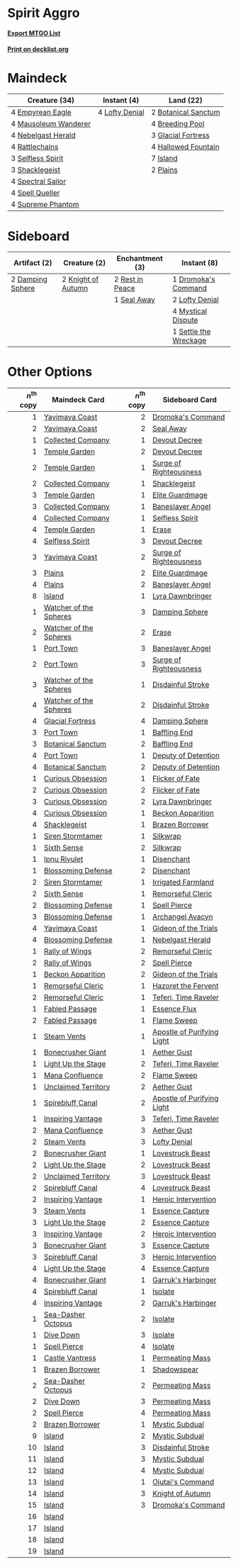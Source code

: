 # Spirit Aggro

#### [Export MTGO List](../collection/Spirit%20Aggro/Spirit%20Aggro.txt)
#### [Print on decklist.org](http://decklist.org/?deckmain=2%09Botanical%20Sanctum%0A4%09Breeding%20Pool%0A4%09Empyrean%20Eagle%0A3%09Glacial%20Fortress%0A4%09Hallowed%20Fountain%0A7%09Island%0A4%09Lofty%20Denial%0A4%09Mausoleum%20Wanderer%0A4%09Nebelgast%20Herald%0A2%09Plains%0A4%09Rattlechains%0A3%09Selfless%20Spirit%0A3%09Shacklegeist%0A4%09Spectral%20Sailor%0A4%09Spell%20Queller%0A4%09Supreme%20Phantom&deckside=2%09Damping%20Sphere%0A1%09Dromoka's%20Command%0A2%09Knight%20of%20Autumn%0A2%09Lofty%20Denial%0A4%09Mystical%20Dispute%0A2%09Rest%20in%20Peace%0A1%09Seal%20Away%0A1%09Settle%20the%20Wreckage)
# Maindeck

|                                         Creature (34)                                         |                                       Instant (4)                                       |                                          Land (22)                                           |
|-----------------------------------------------------------------------------------------------|-----------------------------------------------------------------------------------------|----------------------------------------------------------------------------------------------|
|4 [Empyrean Eagle](http://gatherer.wizards.com/Pages/Card/Details.aspx?multiverseid=466962)    |4 [Lofty Denial](http://gatherer.wizards.com/Pages/Card/Details.aspx?multiverseid=485379)|2 [Botanical Sanctum](http://gatherer.wizards.com/Pages/Card/Details.aspx?multiverseid=417817)|
|4 [Mausoleum Wanderer](http://gatherer.wizards.com/Pages/Card/Details.aspx?multiverseid=414364)|                                                                                         |4 [Breeding Pool](http://gatherer.wizards.com/Pages/Card/Details.aspx?multiverseid=97088)     |
|4 [Nebelgast Herald](http://gatherer.wizards.com/Pages/Card/Details.aspx?multiverseid=414366)  |                                                                                         |3 [Glacial Fortress](http://gatherer.wizards.com/Pages/Card/Details.aspx?multiverseid=190562) |
|4 [Rattlechains](http://gatherer.wizards.com/Pages/Card/Details.aspx?multiverseid=409824)      |                                                                                         |4 [Hallowed Fountain](http://gatherer.wizards.com/Pages/Card/Details.aspx?multiverseid=97071) |
|3 [Selfless Spirit](http://gatherer.wizards.com/Pages/Card/Details.aspx?multiverseid=414332)   |                                                                                         |7 [Island](http://gatherer.wizards.com/Pages/Card/Details.aspx?multiverseid=439857)           |
|3 [Shacklegeist](http://gatherer.wizards.com/Pages/Card/Details.aspx?multiverseid=488252)      |                                                                                         |2 [Plains](http://gatherer.wizards.com/Pages/Card/Details.aspx?multiverseid=439856)           |
|4 [Spectral Sailor](http://gatherer.wizards.com/Pages/Card/Details.aspx?multiverseid=466830)   |                                                                                         |                                                                                              |
|4 [Spell Queller](http://gatherer.wizards.com/Pages/Card/Details.aspx?multiverseid=414494)     |                                                                                         |                                                                                              |
|4 [Supreme Phantom](http://gatherer.wizards.com/Pages/Card/Details.aspx?multiverseid=447212)   |                                                                                         |                                                                                              |


# Sideboard

|                                       Artifact (2)                                        |                                        Creature (2)                                         |                                     Enchantment (3)                                      |                                          Instant (8)                                           |
|-------------------------------------------------------------------------------------------|---------------------------------------------------------------------------------------------|------------------------------------------------------------------------------------------|------------------------------------------------------------------------------------------------|
|2 [Damping Sphere](http://gatherer.wizards.com/Pages/Card/Details.aspx?multiverseid=443101)|2 [Knight of Autumn](http://gatherer.wizards.com/Pages/Card/Details.aspx?multiverseid=452933)|2 [Rest in Peace](http://gatherer.wizards.com/Pages/Card/Details.aspx?multiverseid=442021)|1 [Dromoka's Command](http://gatherer.wizards.com/Pages/Card/Details.aspx?multiverseid=394558)  |
|                                                                                           |                                                                                             |1 [Seal Away](http://gatherer.wizards.com/Pages/Card/Details.aspx?multiverseid=442919)    |2 [Lofty Denial](http://gatherer.wizards.com/Pages/Card/Details.aspx?multiverseid=485379)       |
|                                                                                           |                                                                                             |                                                                                          |4 [Mystical Dispute](http://gatherer.wizards.com/Pages/Card/Details.aspx?multiverseid=473020)   |
|                                                                                           |                                                                                             |                                                                                          |1 [Settle the Wreckage](http://gatherer.wizards.com/Pages/Card/Details.aspx?multiverseid=435186)|


# Other Options

|*n*<sup>th</sup> copy|                                          Maindeck Card                                          |*n*<sup>th</sup> copy|                                           Sideboard Card                                            |
|--------------------:|-------------------------------------------------------------------------------------------------|--------------------:|-----------------------------------------------------------------------------------------------------|
|                    1|[Yavimaya Coast](http://gatherer.wizards.com/Pages/Card/Details.aspx?multiverseid=129810)        |                    2|[Dromoka's Command](http://gatherer.wizards.com/Pages/Card/Details.aspx?multiverseid=394558)         |
|                    2|[Yavimaya Coast](http://gatherer.wizards.com/Pages/Card/Details.aspx?multiverseid=129810)        |                    2|[Seal Away](http://gatherer.wizards.com/Pages/Card/Details.aspx?multiverseid=442919)                 |
|                    1|[Collected Company](http://gatherer.wizards.com/Pages/Card/Details.aspx?multiverseid=394519)     |                    1|[Devout Decree](http://gatherer.wizards.com/Pages/Card/Details.aspx?multiverseid=466767)             |
|                    1|[Temple Garden](http://gatherer.wizards.com/Pages/Card/Details.aspx?multiverseid=405112)         |                    2|[Devout Decree](http://gatherer.wizards.com/Pages/Card/Details.aspx?multiverseid=466767)             |
|                    2|[Temple Garden](http://gatherer.wizards.com/Pages/Card/Details.aspx?multiverseid=405112)         |                    1|[Surge of Righteousness](http://gatherer.wizards.com/Pages/Card/Details.aspx?multiverseid=394720)    |
|                    2|[Collected Company](http://gatherer.wizards.com/Pages/Card/Details.aspx?multiverseid=394519)     |                    1|[Shacklegeist](http://gatherer.wizards.com/Pages/Card/Details.aspx?multiverseid=488252)              |
|                    3|[Temple Garden](http://gatherer.wizards.com/Pages/Card/Details.aspx?multiverseid=405112)         |                    1|[Elite Guardmage](http://gatherer.wizards.com/Pages/Card/Details.aspx?multiverseid=461122)           |
|                    3|[Collected Company](http://gatherer.wizards.com/Pages/Card/Details.aspx?multiverseid=394519)     |                    1|[Baneslayer Angel](http://gatherer.wizards.com/Pages/Card/Details.aspx?multiverseid=191065)          |
|                    4|[Collected Company](http://gatherer.wizards.com/Pages/Card/Details.aspx?multiverseid=394519)     |                    1|[Selfless Spirit](http://gatherer.wizards.com/Pages/Card/Details.aspx?multiverseid=414332)           |
|                    4|[Temple Garden](http://gatherer.wizards.com/Pages/Card/Details.aspx?multiverseid=405112)         |                    1|[Erase](http://gatherer.wizards.com/Pages/Card/Details.aspx?multiverseid=386533)                     |
|                    4|[Selfless Spirit](http://gatherer.wizards.com/Pages/Card/Details.aspx?multiverseid=414332)       |                    3|[Devout Decree](http://gatherer.wizards.com/Pages/Card/Details.aspx?multiverseid=466767)             |
|                    3|[Yavimaya Coast](http://gatherer.wizards.com/Pages/Card/Details.aspx?multiverseid=129810)        |                    2|[Surge of Righteousness](http://gatherer.wizards.com/Pages/Card/Details.aspx?multiverseid=394720)    |
|                    3|[Plains](http://gatherer.wizards.com/Pages/Card/Details.aspx?multiverseid=439856)                |                    2|[Elite Guardmage](http://gatherer.wizards.com/Pages/Card/Details.aspx?multiverseid=461122)           |
|                    4|[Plains](http://gatherer.wizards.com/Pages/Card/Details.aspx?multiverseid=439856)                |                    2|[Baneslayer Angel](http://gatherer.wizards.com/Pages/Card/Details.aspx?multiverseid=191065)          |
|                    8|[Island](http://gatherer.wizards.com/Pages/Card/Details.aspx?multiverseid=439857)                |                    1|[Lyra Dawnbringer](http://gatherer.wizards.com/Pages/Card/Details.aspx?multiverseid=442914)          |
|                    1|[Watcher of the Spheres](http://gatherer.wizards.com/Pages/Card/Details.aspx?multiverseid=485550)|                    3|[Damping Sphere](http://gatherer.wizards.com/Pages/Card/Details.aspx?multiverseid=443101)            |
|                    2|[Watcher of the Spheres](http://gatherer.wizards.com/Pages/Card/Details.aspx?multiverseid=485550)|                    2|[Erase](http://gatherer.wizards.com/Pages/Card/Details.aspx?multiverseid=386533)                     |
|                    1|[Port Town](http://gatherer.wizards.com/Pages/Card/Details.aspx?multiverseid=410046)             |                    3|[Baneslayer Angel](http://gatherer.wizards.com/Pages/Card/Details.aspx?multiverseid=191065)          |
|                    2|[Port Town](http://gatherer.wizards.com/Pages/Card/Details.aspx?multiverseid=410046)             |                    3|[Surge of Righteousness](http://gatherer.wizards.com/Pages/Card/Details.aspx?multiverseid=394720)    |
|                    3|[Watcher of the Spheres](http://gatherer.wizards.com/Pages/Card/Details.aspx?multiverseid=485550)|                    1|[Disdainful Stroke](http://gatherer.wizards.com/Pages/Card/Details.aspx?multiverseid=420705)         |
|                    4|[Watcher of the Spheres](http://gatherer.wizards.com/Pages/Card/Details.aspx?multiverseid=485550)|                    2|[Disdainful Stroke](http://gatherer.wizards.com/Pages/Card/Details.aspx?multiverseid=420705)         |
|                    4|[Glacial Fortress](http://gatherer.wizards.com/Pages/Card/Details.aspx?multiverseid=190562)      |                    4|[Damping Sphere](http://gatherer.wizards.com/Pages/Card/Details.aspx?multiverseid=443101)            |
|                    3|[Port Town](http://gatherer.wizards.com/Pages/Card/Details.aspx?multiverseid=410046)             |                    1|[Baffling End](http://gatherer.wizards.com/Pages/Card/Details.aspx?multiverseid=439658)              |
|                    3|[Botanical Sanctum](http://gatherer.wizards.com/Pages/Card/Details.aspx?multiverseid=417817)     |                    2|[Baffling End](http://gatherer.wizards.com/Pages/Card/Details.aspx?multiverseid=439658)              |
|                    4|[Port Town](http://gatherer.wizards.com/Pages/Card/Details.aspx?multiverseid=410046)             |                    1|[Deputy of Detention](http://gatherer.wizards.com/Pages/Card/Details.aspx?multiverseid=457309)       |
|                    4|[Botanical Sanctum](http://gatherer.wizards.com/Pages/Card/Details.aspx?multiverseid=417817)     |                    2|[Deputy of Detention](http://gatherer.wizards.com/Pages/Card/Details.aspx?multiverseid=457309)       |
|                    1|[Curious Obsession](http://gatherer.wizards.com/Pages/Card/Details.aspx?multiverseid=439692)     |                    1|[Flicker of Fate](http://gatherer.wizards.com/Pages/Card/Details.aspx?multiverseid=476267)           |
|                    2|[Curious Obsession](http://gatherer.wizards.com/Pages/Card/Details.aspx?multiverseid=439692)     |                    2|[Flicker of Fate](http://gatherer.wizards.com/Pages/Card/Details.aspx?multiverseid=476267)           |
|                    3|[Curious Obsession](http://gatherer.wizards.com/Pages/Card/Details.aspx?multiverseid=439692)     |                    2|[Lyra Dawnbringer](http://gatherer.wizards.com/Pages/Card/Details.aspx?multiverseid=442914)          |
|                    4|[Curious Obsession](http://gatherer.wizards.com/Pages/Card/Details.aspx?multiverseid=439692)     |                    1|[Beckon Apparition](http://gatherer.wizards.com/Pages/Card/Details.aspx?multiverseid=157415)         |
|                    4|[Shacklegeist](http://gatherer.wizards.com/Pages/Card/Details.aspx?multiverseid=488252)          |                    1|[Brazen Borrower](http://gatherer.wizards.com/Pages/Card/Details.aspx?multiverseid=473001)           |
|                    1|[Siren Stormtamer](http://gatherer.wizards.com/Pages/Card/Details.aspx?multiverseid=435232)      |                    1|[Silkwrap](http://gatherer.wizards.com/Pages/Card/Details.aspx?multiverseid=394699)                  |
|                    1|[Sixth Sense](http://gatherer.wizards.com/Pages/Card/Details.aspx?multiverseid=426889)           |                    2|[Silkwrap](http://gatherer.wizards.com/Pages/Card/Details.aspx?multiverseid=394699)                  |
|                    1|[Ipnu Rivulet](http://gatherer.wizards.com/Pages/Card/Details.aspx?multiverseid=430869)          |                    1|[Disenchant](http://gatherer.wizards.com/Pages/Card/Details.aspx?multiverseid=847)                   |
|                    1|[Blossoming Defense](http://gatherer.wizards.com/Pages/Card/Details.aspx?multiverseid=417719)    |                    2|[Disenchant](http://gatherer.wizards.com/Pages/Card/Details.aspx?multiverseid=847)                   |
|                    2|[Siren Stormtamer](http://gatherer.wizards.com/Pages/Card/Details.aspx?multiverseid=435232)      |                    1|[Irrigated Farmland](http://gatherer.wizards.com/Pages/Card/Details.aspx?multiverseid=426947)        |
|                    2|[Sixth Sense](http://gatherer.wizards.com/Pages/Card/Details.aspx?multiverseid=426889)           |                    1|[Remorseful Cleric](http://gatherer.wizards.com/Pages/Card/Details.aspx?multiverseid=447169)         |
|                    2|[Blossoming Defense](http://gatherer.wizards.com/Pages/Card/Details.aspx?multiverseid=417719)    |                    1|[Spell Pierce](http://gatherer.wizards.com/Pages/Card/Details.aspx?multiverseid=425876)              |
|                    3|[Blossoming Defense](http://gatherer.wizards.com/Pages/Card/Details.aspx?multiverseid=417719)    |                    1|[Archangel Avacyn](http://gatherer.wizards.com/Pages/Card/Details.aspx?multiverseid=409741)          |
|                    4|[Yavimaya Coast](http://gatherer.wizards.com/Pages/Card/Details.aspx?multiverseid=129810)        |                    1|[Gideon of the Trials](http://gatherer.wizards.com/Pages/Card/Details.aspx?multiverseid=426716)      |
|                    4|[Blossoming Defense](http://gatherer.wizards.com/Pages/Card/Details.aspx?multiverseid=417719)    |                    1|[Nebelgast Herald](http://gatherer.wizards.com/Pages/Card/Details.aspx?multiverseid=414366)          |
|                    1|[Rally of Wings](http://gatherer.wizards.com/Pages/Card/Details.aspx?multiverseid=460954)        |                    2|[Remorseful Cleric](http://gatherer.wizards.com/Pages/Card/Details.aspx?multiverseid=447169)         |
|                    2|[Rally of Wings](http://gatherer.wizards.com/Pages/Card/Details.aspx?multiverseid=460954)        |                    2|[Spell Pierce](http://gatherer.wizards.com/Pages/Card/Details.aspx?multiverseid=425876)              |
|                    1|[Beckon Apparition](http://gatherer.wizards.com/Pages/Card/Details.aspx?multiverseid=157415)     |                    2|[Gideon of the Trials](http://gatherer.wizards.com/Pages/Card/Details.aspx?multiverseid=426716)      |
|                    1|[Remorseful Cleric](http://gatherer.wizards.com/Pages/Card/Details.aspx?multiverseid=447169)     |                    1|[Hazoret the Fervent](http://gatherer.wizards.com/Pages/Card/Details.aspx?multiverseid=426838)       |
|                    2|[Remorseful Cleric](http://gatherer.wizards.com/Pages/Card/Details.aspx?multiverseid=447169)     |                    1|[Teferi, Time Raveler](http://gatherer.wizards.com/Pages/Card/Details.aspx?multiverseid=461148)      |
|                    1|[Fabled Passage](http://gatherer.wizards.com/Pages/Card/Details.aspx?multiverseid=473206)        |                    1|[Essence Flux](http://gatherer.wizards.com/Pages/Card/Details.aspx?multiverseid=409804)              |
|                    2|[Fabled Passage](http://gatherer.wizards.com/Pages/Card/Details.aspx?multiverseid=473206)        |                    1|[Flame Sweep](http://gatherer.wizards.com/Pages/Card/Details.aspx?multiverseid=466893)               |
|                    1|[Steam Vents](http://gatherer.wizards.com/Pages/Card/Details.aspx?multiverseid=405109)           |                    1|[Apostle of Purifying Light](http://gatherer.wizards.com/Pages/Card/Details.aspx?multiverseid=466760)|
|                    1|[Bonecrusher Giant](http://gatherer.wizards.com/Pages/Card/Details.aspx?multiverseid=473077)     |                    1|[Aether Gust](http://gatherer.wizards.com/Pages/Card/Details.aspx?multiverseid=466796)               |
|                    1|[Light Up the Stage](http://gatherer.wizards.com/Pages/Card/Details.aspx?multiverseid=457251)    |                    2|[Teferi, Time Raveler](http://gatherer.wizards.com/Pages/Card/Details.aspx?multiverseid=461148)      |
|                    1|[Mana Confluence](http://gatherer.wizards.com/Pages/Card/Details.aspx?multiverseid=409573)       |                    2|[Flame Sweep](http://gatherer.wizards.com/Pages/Card/Details.aspx?multiverseid=466893)               |
|                    1|[Unclaimed Territory](http://gatherer.wizards.com/Pages/Card/Details.aspx?multiverseid=435419)   |                    2|[Aether Gust](http://gatherer.wizards.com/Pages/Card/Details.aspx?multiverseid=466796)               |
|                    1|[Spirebluff Canal](http://gatherer.wizards.com/Pages/Card/Details.aspx?multiverseid=417822)      |                    2|[Apostle of Purifying Light](http://gatherer.wizards.com/Pages/Card/Details.aspx?multiverseid=466760)|
|                    1|[Inspiring Vantage](http://gatherer.wizards.com/Pages/Card/Details.aspx?multiverseid=417819)     |                    3|[Teferi, Time Raveler](http://gatherer.wizards.com/Pages/Card/Details.aspx?multiverseid=461148)      |
|                    2|[Mana Confluence](http://gatherer.wizards.com/Pages/Card/Details.aspx?multiverseid=409573)       |                    3|[Aether Gust](http://gatherer.wizards.com/Pages/Card/Details.aspx?multiverseid=466796)               |
|                    2|[Steam Vents](http://gatherer.wizards.com/Pages/Card/Details.aspx?multiverseid=405109)           |                    3|[Lofty Denial](http://gatherer.wizards.com/Pages/Card/Details.aspx?multiverseid=485379)              |
|                    2|[Bonecrusher Giant](http://gatherer.wizards.com/Pages/Card/Details.aspx?multiverseid=473077)     |                    1|[Lovestruck Beast](http://gatherer.wizards.com/Pages/Card/Details.aspx?multiverseid=473127)          |
|                    2|[Light Up the Stage](http://gatherer.wizards.com/Pages/Card/Details.aspx?multiverseid=457251)    |                    2|[Lovestruck Beast](http://gatherer.wizards.com/Pages/Card/Details.aspx?multiverseid=473127)          |
|                    2|[Unclaimed Territory](http://gatherer.wizards.com/Pages/Card/Details.aspx?multiverseid=435419)   |                    3|[Lovestruck Beast](http://gatherer.wizards.com/Pages/Card/Details.aspx?multiverseid=473127)          |
|                    2|[Spirebluff Canal](http://gatherer.wizards.com/Pages/Card/Details.aspx?multiverseid=417822)      |                    4|[Lovestruck Beast](http://gatherer.wizards.com/Pages/Card/Details.aspx?multiverseid=473127)          |
|                    2|[Inspiring Vantage](http://gatherer.wizards.com/Pages/Card/Details.aspx?multiverseid=417819)     |                    1|[Heroic Intervention](http://gatherer.wizards.com/Pages/Card/Details.aspx?multiverseid=423776)       |
|                    3|[Steam Vents](http://gatherer.wizards.com/Pages/Card/Details.aspx?multiverseid=405109)           |                    1|[Essence Capture](http://gatherer.wizards.com/Pages/Card/Details.aspx?multiverseid=457181)           |
|                    3|[Light Up the Stage](http://gatherer.wizards.com/Pages/Card/Details.aspx?multiverseid=457251)    |                    2|[Essence Capture](http://gatherer.wizards.com/Pages/Card/Details.aspx?multiverseid=457181)           |
|                    3|[Inspiring Vantage](http://gatherer.wizards.com/Pages/Card/Details.aspx?multiverseid=417819)     |                    2|[Heroic Intervention](http://gatherer.wizards.com/Pages/Card/Details.aspx?multiverseid=423776)       |
|                    3|[Bonecrusher Giant](http://gatherer.wizards.com/Pages/Card/Details.aspx?multiverseid=473077)     |                    3|[Essence Capture](http://gatherer.wizards.com/Pages/Card/Details.aspx?multiverseid=457181)           |
|                    3|[Spirebluff Canal](http://gatherer.wizards.com/Pages/Card/Details.aspx?multiverseid=417822)      |                    3|[Heroic Intervention](http://gatherer.wizards.com/Pages/Card/Details.aspx?multiverseid=423776)       |
|                    4|[Light Up the Stage](http://gatherer.wizards.com/Pages/Card/Details.aspx?multiverseid=457251)    |                    4|[Essence Capture](http://gatherer.wizards.com/Pages/Card/Details.aspx?multiverseid=457181)           |
|                    4|[Bonecrusher Giant](http://gatherer.wizards.com/Pages/Card/Details.aspx?multiverseid=473077)     |                    1|[Garruk's Harbinger](http://gatherer.wizards.com/Pages/Card/Details.aspx?multiverseid=485508)        |
|                    4|[Spirebluff Canal](http://gatherer.wizards.com/Pages/Card/Details.aspx?multiverseid=417822)      |                    1|[Isolate](http://gatherer.wizards.com/Pages/Card/Details.aspx?multiverseid=447153)                   |
|                    4|[Inspiring Vantage](http://gatherer.wizards.com/Pages/Card/Details.aspx?multiverseid=417819)     |                    2|[Garruk's Harbinger](http://gatherer.wizards.com/Pages/Card/Details.aspx?multiverseid=485508)        |
|                    1|[Sea-Dasher Octopus](http://gatherer.wizards.com/Pages/Card/Details.aspx?multiverseid=479586)    |                    2|[Isolate](http://gatherer.wizards.com/Pages/Card/Details.aspx?multiverseid=447153)                   |
|                    1|[Dive Down](http://gatherer.wizards.com/Pages/Card/Details.aspx?multiverseid=435205)             |                    3|[Isolate](http://gatherer.wizards.com/Pages/Card/Details.aspx?multiverseid=447153)                   |
|                    1|[Spell Pierce](http://gatherer.wizards.com/Pages/Card/Details.aspx?multiverseid=425876)          |                    4|[Isolate](http://gatherer.wizards.com/Pages/Card/Details.aspx?multiverseid=447153)                   |
|                    1|[Castle Vantress](http://gatherer.wizards.com/Pages/Card/Details.aspx?multiverseid=473204)       |                    1|[Permeating Mass](http://gatherer.wizards.com/Pages/Card/Details.aspx?multiverseid=414467)           |
|                    1|[Brazen Borrower](http://gatherer.wizards.com/Pages/Card/Details.aspx?multiverseid=473001)       |                    1|[Shadowspear](http://gatherer.wizards.com/Pages/Card/Details.aspx?multiverseid=476487)               |
|                    2|[Sea-Dasher Octopus](http://gatherer.wizards.com/Pages/Card/Details.aspx?multiverseid=479586)    |                    2|[Permeating Mass](http://gatherer.wizards.com/Pages/Card/Details.aspx?multiverseid=414467)           |
|                    2|[Dive Down](http://gatherer.wizards.com/Pages/Card/Details.aspx?multiverseid=435205)             |                    3|[Permeating Mass](http://gatherer.wizards.com/Pages/Card/Details.aspx?multiverseid=414467)           |
|                    2|[Spell Pierce](http://gatherer.wizards.com/Pages/Card/Details.aspx?multiverseid=425876)          |                    4|[Permeating Mass](http://gatherer.wizards.com/Pages/Card/Details.aspx?multiverseid=414467)           |
|                    2|[Brazen Borrower](http://gatherer.wizards.com/Pages/Card/Details.aspx?multiverseid=473001)       |                    1|[Mystic Subdual](http://gatherer.wizards.com/Pages/Card/Details.aspx?multiverseid=479577)            |
|                    9|[Island](http://gatherer.wizards.com/Pages/Card/Details.aspx?multiverseid=439857)                |                    2|[Mystic Subdual](http://gatherer.wizards.com/Pages/Card/Details.aspx?multiverseid=479577)            |
|                   10|[Island](http://gatherer.wizards.com/Pages/Card/Details.aspx?multiverseid=439857)                |                    3|[Disdainful Stroke](http://gatherer.wizards.com/Pages/Card/Details.aspx?multiverseid=420705)         |
|                   11|[Island](http://gatherer.wizards.com/Pages/Card/Details.aspx?multiverseid=439857)                |                    3|[Mystic Subdual](http://gatherer.wizards.com/Pages/Card/Details.aspx?multiverseid=479577)            |
|                   12|[Island](http://gatherer.wizards.com/Pages/Card/Details.aspx?multiverseid=439857)                |                    4|[Mystic Subdual](http://gatherer.wizards.com/Pages/Card/Details.aspx?multiverseid=479577)            |
|                   13|[Island](http://gatherer.wizards.com/Pages/Card/Details.aspx?multiverseid=439857)                |                    1|[Ojutai's Command](http://gatherer.wizards.com/Pages/Card/Details.aspx?multiverseid=394642)          |
|                   14|[Island](http://gatherer.wizards.com/Pages/Card/Details.aspx?multiverseid=439857)                |                    3|[Knight of Autumn](http://gatherer.wizards.com/Pages/Card/Details.aspx?multiverseid=452933)          |
|                   15|[Island](http://gatherer.wizards.com/Pages/Card/Details.aspx?multiverseid=439857)                |                    3|[Dromoka's Command](http://gatherer.wizards.com/Pages/Card/Details.aspx?multiverseid=394558)         |
|                   16|[Island](http://gatherer.wizards.com/Pages/Card/Details.aspx?multiverseid=439857)                |                     |                                                                                                     |
|                   17|[Island](http://gatherer.wizards.com/Pages/Card/Details.aspx?multiverseid=439857)                |                     |                                                                                                     |
|                   18|[Island](http://gatherer.wizards.com/Pages/Card/Details.aspx?multiverseid=439857)                |                     |                                                                                                     |
|                   19|[Island](http://gatherer.wizards.com/Pages/Card/Details.aspx?multiverseid=439857)                |                     |                                                                                                     |

